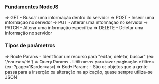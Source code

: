 ### Fundamentos NodeJS

=> GET - Buscar uma informação dentro do servidor
=> POST - Inserir uma informação no servidor
=> PUT - Alterar uma informação no servidor
=> PATCH - Alterar uma informação especifica
=> DELETE - Deletar uma informação no servidor

### Tipos de parâmetros

=> Route Params - Identificar um recurso para "editar, deletar, buscar" (ex: '/courses/:id')
=> Query Params - Utilizamos para fazer paginação e filtros (ex: ?page=1&order=asc)
=> Body Params - São os objetos que a gente passa para a inserção ou alteração na aplicação, quase sempre utiliza-se JSON